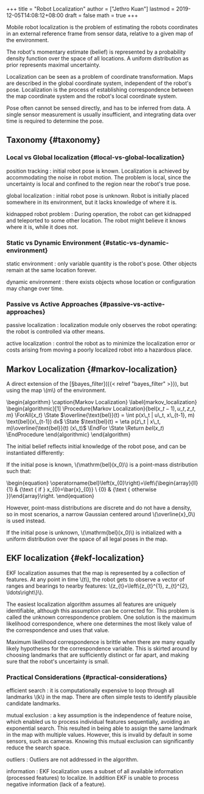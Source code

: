+++
title = "Robot Localization"
author = ["Jethro Kuan"]
lastmod = 2019-12-05T14:08:12+08:00
draft = false
math = true
+++

Mobile robot localization is the problem of estimating the robots
coordinates in an external reference frame from sensor data, relative
to a given map of the environment.

The robot's momentary estimate (belief) is represented by a
probability density function over the space of all locations. A
uniform distribution as prior represents maximal uncertainty.

Localization can be seen as a problem of coordinate transformation.
Maps are described in the global coordinate system, independent of the
robot's pose. Localization is the process of establishing
correspondence between the map coordinate system and the robot's local
coordinate system.

Pose often cannot be sensed directly, and has to be inferred from
data. A single sensor measurement is usually insufficient, and
integrating data over time is required to determine the pose.


## Taxonomy {#taxonomy}


### Local vs Global localization {#local-vs-global-localization}

position tracking
: initial robot pose is known. Localization is
    achieved by accommodating the noise in robot motion. The problem is
    local, since the uncertainty is local and confined to the region
    near the robot's true pose.

global localization
: initial robot pose is unknown. Robot is
    initially placed somewhere in its environment, but it lacks
    knowledge of where it is.

kidnapped robot problem
: During operation, the robot can get
    kidnapped and teleported to some other location. The robot might
    believe it knows where it is, while it does not.


### Static vs Dynamic Environment {#static-vs-dynamic-environment}

static environment
: only variable quantity is the robot's pose.
    Other objects remain at the same location forever.

dynamic environment
: there exists objects whose location or
    configuration may change over time.


### Passive vs Active Approaches {#passive-vs-active-approaches}

passive localization
: localization module only observes the robot
    operating: the robot is controlled via other means.

active localization
: control the robot as to minimize the
    localization error or costs arising from moving a poorly localized
    robot into a hazardous place.


## Markov Localization {#markov-localization}

A direct extension of the [§bayes\_filter]({{< relref "bayes_filter" >}}), but using the map \\(m\\) of the
environment.

\begin{algorithm}
  \caption{Markov Localization}
  \label{markov\_localization}
  \begin{algorithmic}[1]
    \Procedure{Markov Localization}{$\text{bel}(x\_{t-1}), u\_t, z\_t, m$}
    \ForAll{$x\_t$}
    \State $\overline{\text{bel}}(t) = \int p(x\_t | u\_t, x\_{t-1}, m)
    \text{bel}(x\_{t-1}) dx$
    \State $\text{bel}(t) = \eta p(z\_t | x\_t, m)\overline{\text{bel}}(t) (x\_t)$
    \EndFor
    \State \Return $bel(x\_t)$
    \EndProcedure
  \end{algorithmic}
\end{algorithm}

The initial belief reflects initial knowledge of the robot pose, and
can be instantiated differently:

If the initial pose is known, \\(\mathrm{bel}(x\_0)\\) is a point-mass
distribution such that:

\begin{equation}
  \operatorname{bel}\left(x\_{0}\right)=\left\\{\begin{array}{ll}{1} & {\text { if } x\_{0}=\bar{x}\_{0}} \\ {0} & {\text { otherwise }}\end{array}\right.
\end{equation}

However, point-mass distributions are discrete and do not have a
density, so in most scenarios, a narrow Gaussian centered around
\\(\overline{x}\_0\\) is used instead.

If the initial pose is unknown, \\(\mathrm{bel}(x\_0)\\) is initialized
with a uniform distribution over the space of all legal poses in the map.


## EKF localization {#ekf-localization}

EKF localization assumes that the map is represented by a collection
of features. At any point in time \\(t\\), the robot gets to observe a
vector of ranges and bearings to nearby features:
\\(z\_{t}=\left\\{z\_{t}^{1}, z\_{t}^{2}, \ldots\right\\}\\).

The easiest localization algorithm assumes all features are uniquely
identifiable, although this assumption can be corrected for. This
problem is called the unknown correspondence problem. One solution is
the maximum likelihood correspondence, where one determines the most
likely value of the correspondence and uses that value.

Maximum likelihood correspondence is brittle when there are many
equally likely hypotheses for the correspondence variable. This is
skirted around by choosing landmarks that are sufficiently distinct or
far apart, and making sure that the robot's uncertainty is small.


### Practical Considerations {#practical-considerations}

efficient search
: it is computationally expensive to loop through
    all landmarks \\(k\\) in the map. There are often simple tests to
    identify plausible candidate landmarks.

mutual exclusion
: a key assumption is the independence of feature
    noise, which enabled us to process individual features sequentially,
    avoiding an exponential search. This resulted in being able to
    assign the same landmark in the map with multiple values. However,
    this is invalid by default in some sensors, such as cameras. Knowing
    this mutual exclusion can significantly reduce the search space.

outliers
: Outliers are not addressed in the algorithm.

information
: EKF localization uses a subset of all available
    information (processed features) to localize. In addition EKF is
    unable to process negative information (lack of a feature).
